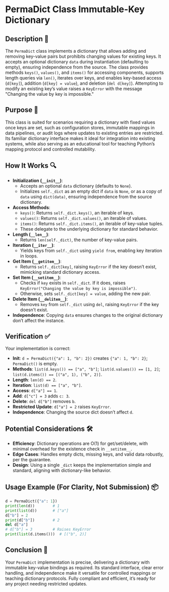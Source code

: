 # PermaDict Class Immutable-Key Dictionary

## Description 📝

The `PermaDict` class implements a dictionary that allows adding and removing key-value pairs but prohibits changing values for existing keys.
It accepts an optional dictionary `data` during instantiation (defaulting to empty), ensuring independence from the source.
The class provides methods `keys()`, `values()`, and `items()` for accessing components, supports length queries via `len()`, iterates over keys, and enables key-based access (`d[key]`), addition (`d[key] = value`), and deletion (`del d[key]`).
Attempting to modify an existing key’s value raises a `KeyError` with the message "Changing the value by key is impossible."

## Purpose 🎯

This class is suited for scenarios requiring a dictionary with fixed values once keys are set, such as configuration stores, immutable mappings in data pipelines, or audit logs where updates to existing entries are restricted.
Its familiar dictionary interface makes it ideal for integration into existing systems, while also serving as an educational tool for teaching Python’s mapping protocol and controlled mutability.

## How It Works 🔍

-   **Initialization (`__init__`)**:
    -   Accepts an optional `data` dictionary (defaults to `None`).
    -   Initializes `self._dict` as an empty dict if `data` is `None`, or as a copy of `data` using `dict(data)`, ensuring independence from the source dictionary.
-   **Access Methods**:
    -   `keys()`: Returns `self._dict.keys()`, an iterable of keys.
    -   `values()`: Returns `self._dict.values()`, an iterable of values.
    -   `items()`: Returns `self._dict.items()`, an iterable of key-value tuples.
    -   These delegate to the underlying dictionary for standard behavior.
-   **Length (`__len__`)**:
    -   Returns `len(self._dict)`, the number of key-value pairs.
-   **Iteration (`__iter__`)**:
    -   Yields keys from `self._dict` using `yield from`, enabling key iteration in loops.
-   **Get Item (`__getitem__`)**:
    -   Returns `self._dict[key]`, raising `KeyError` if the key doesn’t exist, mimicking standard dictionary access.
-   **Set Item (`__setitem__`)**:
    -   Checks if `key` exists in `self._dict`. If it does, raises `KeyError("Changing the value by key is impossible")`.
    -   Otherwise, sets `self._dict[key] = value`, adding the new pair.
-   **Delete Item (`__delitem__`)**:
    -   Removes `key` from `self._dict` using `del`, raising `KeyError` if the key doesn’t exist.
-   **Independence**: Copying `data` ensures changes to the original dictionary don’t affect the instance.

## Verification ✅

Your implementation is correct:

-   **Init**: `d = PermaDict({"a": 1, "b": 2})` creates `{"a": 1, "b": 2}`; `PermaDict()` is empty.
-   **Methods**: `list(d.keys()) == ["a", "b"]`; `list(d.values()) == [1, 2]`; `list(d.items()) == [("a", 1), ("b", 2)]`.
-   **Length**: `len(d) == 2`.
-   **Iteration**: `list(d) == ["a", "b"]`.
-   **Access**: `d["a"] == 1`.
-   **Add**: `d["c"] = 3` adds `c: 3`.
-   **Delete**: `del d["b"]` removes `b`.
-   **Restricted Update**: `d["a"] = 2` raises `KeyError`.
-   **Independence**: Changing the source dict doesn’t affect `d`.

## Potential Considerations 🛠️

-   **Efficiency**: Dictionary operations are O(1) for get/set/delete, with minimal overhead for the existence check in `__setitem__`.
-   **Edge Cases**: Handles empty dicts, missing keys, and valid data robustly, per the guarantee.
-   **Design**: Using a single `_dict` keeps the implementation simple and standard, aligning with dictionary-like behavior.

## Usage Example (For Clarity, Not Submission) 📦

```python
d = PermaDict({"a": 1})
print(len(d))        # 1
print(list(d))       # ["a"]
d["b"] = 2
print(d["b"])        # 2
del d["a"]
# d["b"] = 3         # Raises KeyError
print(list(d.items()))  # [("b", 2)]
```

## Conclusion 🚀

Your `PermaDict` implementation is precise, delivering a dictionary with immutable key-value bindings as required.
Its standard interface, clear error handling, and independence make it versatile for controlled mappings or teaching dictionary protocols.
Fully compliant and efficient, it’s ready for any project needing restricted updates.

